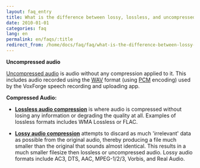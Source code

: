 ```yaml
---
layout: faq_entry
title: What is the difference between lossy, lossless, and uncompressed audio formats?
date: 2010-01-01
categories: faq
lang: en
permalink: en/faqs/:title
redirect_from: /home/docs/faq/faq/what-is-the-difference-between-lossy-lossless-and-uncompressed-audio-formats
---
```


<b>Uncompressed audio</b> 

[Uncompressed audio] is audio without any compression applied to it.  This 
includes audio recorded using the [WAV] format (using [PCM] encoding) used by 
the VoxForge speech recording and uploading app.

<b>Compressed Audio:</b>

  - <b>[Lossless audio compression]</b> is where audio is compressed without losing any 
  information or degrading the quality at all.  Examples of lossless formats 
  includes WMA Lossless or FLAC.

  - <b>[Lossy audio compression]</b> attempts to discard as much 
  'irrelevant' data as possible from the original audio, thereby producing a
  file much smaller than the original that sounds almost identical. 
  This results in a much smaller filesize then lossless or uncompressed audio.
  Lossy audio formats include AC3, DTS, AAC, MPEG-1/2/3, Vorbis, and Real Audio.

[Uncompressed audio]: https://en.wikipedia.org/wiki/Audio_file_format#Uncompressed_audio_format
[WAV]: https://en.wikipedia.org/wiki/WAV
[PCM]: https://en.wikipedia.org/wiki/Pulse-code_modulation
[Lossy audio compression]: https://en.wikipedia.org/wiki/Lossy_compression
[Lossless audio compression]: https://en.wikipedia.org/wiki/Lossless_compression
